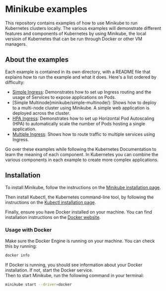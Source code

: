 # Minikube examples
This repository contains examples of how to use Minikube to run Kubernetes clusters locally. 
The various examples will demonstrate different features and components of Kubernetes by using Minikube, the local versioin of Kubernetes that can be run through Docker or other VM managers.

## About the examples
Each example is contained in its own directory, with a README file that explains how to run the example and what it does. Here's a list ordered by difficulty:
- [Simple Ingress](minikube/simple-ingress/): Demonstrates how to set up Ingress routing and the usage of Services to expose applications on Pods.
- [Simple Multinode]minikube/simple-multinode/): Shows how to deploy to a multi-node cluster using Minikube. A simple web application is deployed across the cluster. 
- [HPA Ingress](minikube/hpa-ingress/): Demonstrates how to set up Horizontal Pod Autoscaling (HPA) to automatically scale the number of Pods hosting a single application. 
- [Multiple Ingress](minikube/multiple-ingress/): Shows how to route traffic to multiple services using Ingress.

Go over these examples while following the Kubernetes Documentation to learn the meaning of each component.
In Kubernetes you can combine the various components in each example to create more complex applications.

## Installation
To install Minikube, follow the instructions on the [Minikube installation page](https://minikube.sigs.k8s.io/docs/start/).

Then install Kubectl, the Kubernetes command-line tool, by following the instructions on the [Kubectl installation page](https://kubernetes.io/docs/tasks/tools/install-kubectl/).

Finally, ensure you have Docker installed on your machine. You can find installation instructions on the [Docker website](https://docs.docker.com/get-docker/).

### Usage with Docker
Make sure the Docker Engine is running on your machine. You can check this by running:

```bash
docker info
```
If Docker is running, you should see information about your Docker installation. If not, start the Docker service.
<br>
Then to start Minikube, run the following command in your terminal:
```bash
minikube start --driver=docker
```